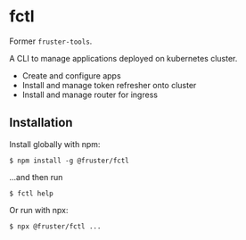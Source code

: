 # fctl

Former `fruster-tools`.

A CLI to manage applications deployed on kubernetes cluster.

-   Create and configure apps
-   Install and manage token refresher onto cluster
-   Install and manage router for ingress

## Installation

Install globally with npm:

    $ npm install -g @fruster/fctl

...and then run

    $ fctl help

Or run with npx:

    $ npx @fruster/fctl ...
